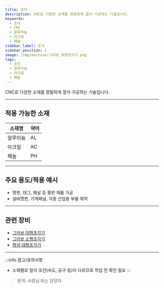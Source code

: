 ```yaml
---
title: 조각
description: CNC로 다양한 소재를 정밀하게 절삭·가공하는 기술입니다.
keywords:
  - 조각
  - CNC
  - 알루미늄
  - 아크릴
  - 페놀
sidebar_label: 조각
sidebar_position: 1
image: /img/machine/그라보_대형조각기.png
tags:
  - 조각
  - 알루미늄
  - 아크릴
  - 페놀
---
```


CNC로 다양한 소재를 정밀하게 절삭·가공하는 기술입니다.

---

## 적용 가능한 소재

| 소재명   | 약어 |
| -------- | ---- |
| 알루미늄 | AL   |
| 아크릴   | AC   |
| 페놀     | PH   |

---

## 주요 용도/적용 예시

- 명판, 태그, 패널 등 평판 제품 가공
- 설비명판, 기계패널, 각종 산업용 부품 제작

---

## 관련 장비

- [그라보 대형조각기](/docs/info/office/equipment/gravo-large)
- [그라보 소형조각기](/docs/info/office/equipment/gravo-small)
- [협성 대형조각기](/docs/info/office/equipment/hyupsung-large)

---

:::info 참고/유의사항
- 소재별로 절삭 조건(속도, 공구 등)이 다르므로 작업 전 확인 필요
:::

> 문의: 사장님 또는 담당자 